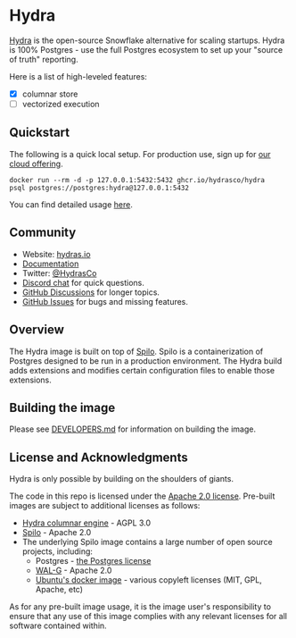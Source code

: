 # Hydra

[Hydra](https://hydras.io/) is the open-source Snowflake alternative for scaling startups.
Hydra is 100% Postgres - use the full Postgres ecosystem to set up your "source of truth" reporting.

Here is a list of high-leveled features:

* [x] columnar store
* [ ] vectorized execution

## Quickstart

The following is a quick local setup. For production use, sign up for [our cloud offering](https://hydras.io/#early-access).

```console
docker run --rm -d -p 127.0.0.1:5432:5432 ghcr.io/hydrasco/hydra
psql postgres://postgres:hydra@127.0.0.1:5432
```

You can find detailed usage [here](https://docs.hydras.io/features/columnar).

## Community

* Website: [hydras.io](https://hydras.io)
* [Documentation](https://docs.hydras.io/)
* Twitter: [@HydrasCo](https://twitter.com/HydrasCo)
* [Discord chat](https://discord.com/invite/zKpVxbXnNY) for quick questions.
* [GitHub Discussions](https://github.com/HydrasCo/hydra/discussions) for longer topics.
* [GitHub Issues](https://github.com/HydrasCo/hydra/issues) for bugs and missing features.

## Overview

The Hydra image is built on top of [Spilo](https://github.com/zalando/spilo). Spilo is a containerization of
Postgres designed to be run in a production environment. The Hydra build adds extensions and modifies certain
configuration files to enable those extensions. 

## Building the image

Please see [DEVELOPERS.md](DEVELOPERS.md) for information on building the image.

## License and Acknowledgments

Hydra is only possible by building on the shoulders of giants.

The code in this repo is licensed under the [Apache 2.0 license](LICENSE). Pre-built images are
subject to additional licenses as follows:

* [Hydra columnar engine](https://github.com/HydrasCo/citus) - AGPL 3.0
* [Spilo](https://github.com/zalando/spilo) - Apache 2.0
* The underlying Spilo image contains a large number of open source projects, including:
  * Postgres - [the Postgres license](https://www.postgresql.org/about/licence/)
  * [WAL-G](https://github.com/wal-g/wal-g) - Apache 2.0
  * [Ubuntu's docker image](https://hub.docker.com/_/ubuntu/) - various copyleft licenses (MIT, GPL, Apache, etc)

As for any pre-built image usage, it is the image user's responsibility to ensure that any use of this
image complies with any relevant licenses for all software contained within.
